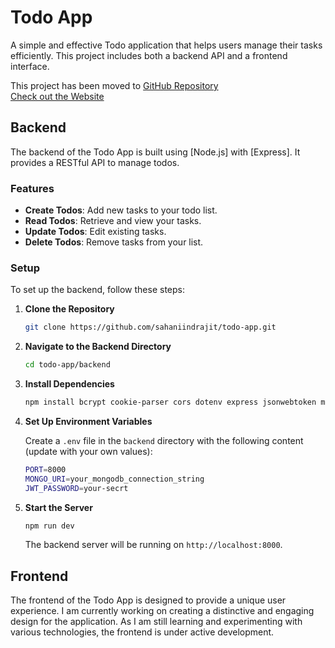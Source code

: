 
# Todo App

A simple and effective Todo application that helps users manage their tasks efficiently. This project includes both a backend API and a frontend interface.

This project has been moved to [GitHub Repository](https://github.com/sahaniindrajit/Task-Manager)    
  [Check out the Website](https://managefiasco.vercel.app/)

## Backend

The backend of the Todo App is built using [Node.js] with [Express]. It provides a RESTful API to manage todos.

### Features

-   **Create Todos**: Add new tasks to your todo list.
-   **Read Todos**: Retrieve and view your tasks.
-   **Update Todos**: Edit existing tasks.
-   **Delete Todos**: Remove tasks from your list.

### Setup

To set up the backend, follow these steps:

1.  **Clone the Repository**
    
    ```bash
    git clone https://github.com/sahaniindrajit/todo-app.git
    ```
    
2.  **Navigate to the Backend Directory**
    
    ```bash
    cd todo-app/backend
    ```
3.  **Install Dependencies**
    
    ```bash   
    npm install bcrypt cookie-parser cors dotenv express jsonwebtoken mongoose zod nodemon
    ```
4.  **Set Up Environment Variables**
    
    Create a `.env` file in the `backend` directory with the following content (update with your own values):
    ```bash   
    PORT=8000
    MONGO_URI=your_mongodb_connection_string
    JWT_PASSWORD=your-secrt
    ```

    
5.  **Start the Server**
    
    ```bash
    npm run dev 
    ```
    The backend server will be running on `http://localhost:8000`.
    

## Frontend

The frontend of the Todo App is designed to provide a unique user experience. I am currently working on creating a distinctive and engaging design for the application. As I am still learning and experimenting with various technologies, the frontend is under active development.

